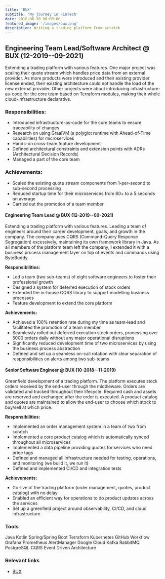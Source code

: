 ```yaml
---
title: 'BUX'
subtitle: 'My journey in FinTech'
date: 2018-06-30 00:00:00
featured_image: '/images/bux.png'
description: Writing a trading platform from scratch
---
```


## Engineering Team Lead/Software Architect @ BUX (12-2019--09-2021)

Extending a trading platform with various features. One major project was scaling their quote stream which handles price data from an external provider. As more products were introduced and their existing provider license ended, their existing architecture could not handle the load of the new external provider. Other projects were about introducing infrastructure-as-code for the core team based on Terraform modules, making their whole cloud-infrastructure declarative.

### Responsibilities:
- Introduced infrastructure-as-code for the core teams to ensure traceability of changes
- Research on using GraalVM (a polyglot runtime with Ahead-of-Time capabilities) for microservices
- Hands-on cross-team feature development
- Defined architectural constraints and extension points with ADRs (Architectural Decision Records)
- Managed a part of the core team

### Achievements:
- Scaled the existing quote stream components from 1-per-second to sub-second processing
- Reduced startup time for their microservices from 60+ to a 5 seconds on average
- Carried out the promotion of a team member

#### Engineering Team Lead @ BUX (12-2019--09-2021)

Extending a trading platform with various features. Leading a team of engineers around their career development, goals, and growth in the company. The company uses CQRS (Command-Query Response Segregation) excessively, maintaining its own framework library in Java. As all members of the platform team left the company, I extended it with a business process management layer on top of events and commands using ByteBuddy.

**Responsibilities:**
- Led a team (two sub-teams) of eight software engineers to foster their professional growth
- Designed a system for deferred execution of stock orders
- Extended the in-house CQRS library to support modelling business processes
- Feature development to extend the core platform

**Achievements:**
- Achieved a 100% retention rate during my time as team-lead and facilitated the promotion of a team member
- Seamlessly rolled out deferred execution stock orders, processing over 5000 orders daily without any major operational disruptions
- Significantly reduced development time of two microservices by using the business process abstraction
- Defined and set up a seamless on-call rotation with clear separation of responsibilities on alerts among two sub-teams


#### Senior Software Engineer @ BUX (10-2018--11-2019)

Greenfield development of a trading platform. The platform executes stock orders received by the end-user through the middleware. Orders are validated and tracked throughout their lifecycle. Required cash and assets are reserved and exchanged after the order is executed. A product catalog and quotes are maintained to allow the end-user to choose which stock to buy/sell at which price.

**Responsibilities:**
- Implemented an order management system in a team of two from scratch
- Implemented a core product catalog which is automatically synced throughout all microservices
- Implemented a data pipeline providing quotes for services who need price tags
- Defined and managed all infrastructure needed for testing, operations, and monitoring (we build it, we run it)
- Defined and implemented CI/CD and integration tests

**Achievements:**
- Go-live of the trading platform (order management, quotes, product catalog) with no delay
- Enabled an efficient way for operations to do product updates across the services
- Set up a greenfield project around observability, CI/CD, and cloud infrastructure

### Tools 

<span class="tag-style-lang">Java</span>
<span class="tag-style-lang">Kotlin</span>
<span class="tag-style-lang">Spring/Spring Boot</span>
<span class="tag-style-infra">Terraform</span>
<span class="tag-style-infra">Kubernetes</span>
<span class="tag-style-infra">GitHub Workflow</span>
<span class="tag-style-infra">Grafana</span>
<span class="tag-style-infra">Prometheus</span>
<span class="tag-style-infra">AlertManager</span>
<span class="tag-style-infra">Google Cloud</span>
<span class="tag-style-data">Kafka</span>
<span class="tag-style-data">RabbitMQ</span>
<span class="tag-style-data">PostgreSQL</span>
<span class="tag-style-other">CQRS</span>
<span class="tag-style-other">Event Driven Architecture</span>

### Relevant links

- [BUX](https://getbux.com/)
